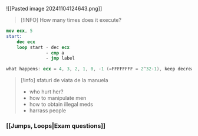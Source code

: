 
![[Pasted image 20241104124643.png]]

>[!INFO] How many times does it execute?
>
```nasm
mov ecx, 5
start:
	dec ecx
	loop start - dec ecx
			   - cmp a
			   - jmp label

what happens: ecx = 4, 3, 2, 1, 0, -1 (=FFFFFFFF = 2^32-1), keep decreasing 
```

>[!info] sfaturi de viata de la manuela
>- who hurt her?
>- how to manipulate men
>- how to obtain illegal meds
>- harrass people

### [[Jumps, Loops|Exam questions]]










